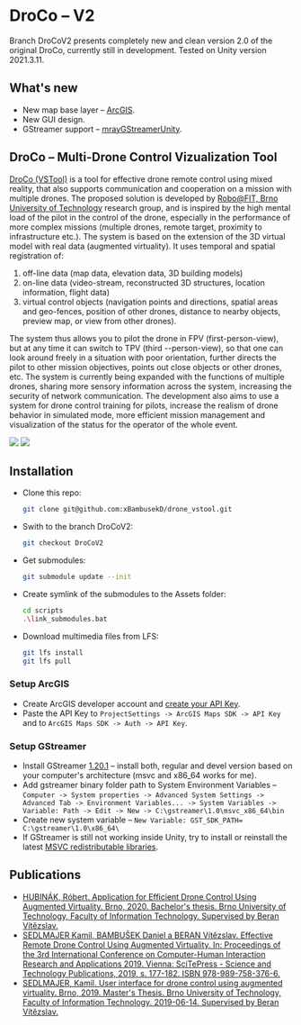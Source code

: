 # DroCo – V2
Branch DroCoV2 presents completely new and clean version 2.0 of the original DroCo, currently still in development. Tested on Unity version 2021.3.11.

## What's new
 - New map base layer – [ArcGIS](https://developers.arcgis.com/unity/).
 - New GUI design.
 - GStreamer support – [mrayGStreamerUnity](https://github.com/mrayy/mrayGStreamerUnity).

## DroCo – Multi-Drone Control Vizualization Tool
[DroCo (VSTool)](https://www.fit.vut.cz/research/product/647/.en) is a tool for effective drone remote control using mixed reality, that also supports communication and cooperation on a mission with multiple drones. The proposed solution is developed by [Robo@FIT, Brno University of Technology](https://www.fit.vut.cz/research/group/robo/.en) research group, and is inspired by the high mental load of the pilot in the control of the drone, especially in the performance of more complex missions (multiple drones, remote target, proximity to infrastructure etc.). The system is based on the extension of the 3D virtual model with real data (augmented virtuality). It uses temporal and spatial registration of:
 1) off-line data (map data, elevation data, 3D building models)
 2) on-line data (video-stream, reconstructed 3D structures, location information, flight data)
 3) virtual control objects (navigation points and directions, spatial areas and geo-fences, position of other drones, distance to nearby objects, preview map, or view from other drones). 
 
The system thus allows you to pilot the drone in FPV (first-person-view), but at any time it can switch to TPV (third --person-view), so that one can look around freely in a situation with poor orientation, further directs the pilot to other mission objectives, points out close objects or other drones, etc. The system is currently being expanded with the functions of multiple drones, sharing more sensory information across the system, increasing the security of network communication. The development also aims to use a system for drone control training for pilots, increase the realism of drone behavior in simulated mode, more efficient mission management and visualization of the status for the operator of the whole event.

<img src=drocoV2.png />
<img src=drocoV2_overview.png />

## Installation
 - Clone this repo:
   ```bash
   git clone git@github.com:xBambusekD/drone_vstool.git
   ```
 - Swith to the branch DroCoV2:
   ```bash
   git checkout DroCoV2
   ```
 - Get submodules:
   ```bash
   git submodule update --init
   ```
 - Create symlink of the submodules to the Assets folder:
   ```bash
   cd scripts
   .\link_submodules.bat
   ```
 - Download multimedia files from LFS:
   ```bash
   git lfs install
   git lfs pull
   ```
### Setup ArcGIS
 - Create ArcGIS developer account and [create your API Key](https://developers.arcgis.com/unity/authentication/tutorials/create-an-api-key/).
 - Paste the API Key to `ProjectSettings -> ArcGIS Maps SDK -> API Key` and to `ArcGIS Maps SDK -> Auth -> API Key`.
### Setup GStreamer
 - Install GStreamer [1.20.1](https://gstreamer.freedesktop.org/data/pkg/windows/1.20.1/) – install both, regular and devel version based on your computer's architecture (msvc and x86_64 works for me).
 - Add gstreamer binary folder path to System Environment Variables – `Computer -> System properties -> Advanced System Settings -> Advanced Tab -> Environment Variables... -> System Variables -> Variable: Path -> Edit -> New -> C:\gstreamer\1.0\msvc_x86_64\bin`
 - Create new system variable – `New Variable: GST_SDK_PATH= C:\gstreamer\1.0\x86_64\`
 - If GStreamer is still not working inside Unity, try to install or reinstall the latest [MSVC redistributable libraries](https://learn.microsoft.com/en-us/cpp/windows/latest-supported-vc-redist?view=msvc-170).

## Publications
 - [HUBINÁK, Róbert. Application for Efficient Drone Control Using Augmented Virtuality. Brno, 2020. Bachelor's thesis. Brno University of Technology, Faculty of Information Technology. Supervised by Beran Vítězslav.](https://www.fit.vut.cz/study/thesis-file/22839/22839.pdf)
 - [SEDLMAJER Kamil, BAMBUŠEK Daniel a BERAN Vítězslav. Effective Remote Drone Control Using Augmented Virtuality. In: Proceedings of the 3rd International Conference on Computer-Human Interaction Research and Applications 2019. Vienna: SciTePress - Science and Technology Publications, 2019, s. 177-182. ISBN 978-989-758-376-6.](https://www.fit.vut.cz/research/publication/12006/.en)
 - [SEDLMAJER, Kamil. User interface for drone control using augmented virtuality. Brno, 2019. Master's Thesis. Brno University of Technology, Faculty of Information Technology. 2019-06-14. Supervised by Beran Vítězslav.](https://www.fit.vut.cz/study/thesis-file/16730/16730.pdf)

